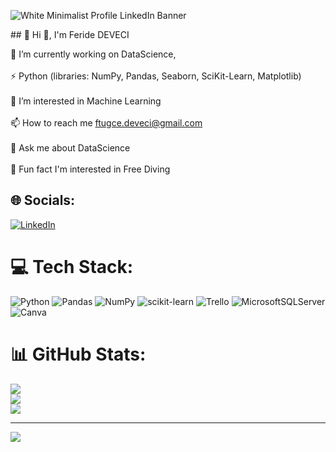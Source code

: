 ![White Minimalist Profile LinkedIn Banner](https://github.com/feridetugce/feridetugce/assets/115112456/c4062cd1-e53d-400d-aaca-928b76f5223b)


#​#                                             💫 Hi 👋, I'm Feride DEVECI

🔭 I’m currently working on DataScience,<br><br>
⚡ Python (libraries: NumPy, Pandas, Seaborn, SciKit-Learn, Matplotlib)<br><br>
👀 I’m interested in Machine Learning<br><br>
📫 How to reach me ftugce.deveci@gmail.com<br><br>
💬 Ask me about DataScience<br><br>
👯 Fun fact I'm interested in Free Diving


## 🌐 Socials:
[![LinkedIn](https://img.shields.io/badge/LinkedIn-%230077B5.svg?logo=linkedin&logoColor=white)](https://linkedin.com/in/https://www.linkedin.com/in/feride-tugce-deveci-bayraktar/) 

# 💻 Tech Stack:
![Python](https://img.shields.io/badge/python-3670A0?style=plastic&logo=python&logoColor=ffdd54) ![Pandas](https://img.shields.io/badge/pandas-%23150458.svg?style=plastic&logo=pandas&logoColor=white) ![NumPy](https://img.shields.io/badge/numpy-%23013243.svg?style=plastic&logo=numpy&logoColor=white) ![scikit-learn](https://img.shields.io/badge/scikit--learn-%23F7931E.svg?style=plastic&logo=scikit-learn&logoColor=white) ![Trello](https://img.shields.io/badge/Trello-%23026AA7.svg?style=plastic&logo=Trello&logoColor=white) ![MicrosoftSQLServer](https://img.shields.io/badge/Microsoft%20SQL%20Sever-CC2927?style=plastic&logo=microsoft%20sql%20server&logoColor=white) ![Canva](https://img.shields.io/badge/Canva-%2300C4CC.svg?style=plastic&logo=Canva&logoColor=white)
# 📊 GitHub Stats:
![](https://github-readme-stats.vercel.app/api?username=feridetugce&theme=dark&hide_border=false&include_all_commits=false&count_private=false)<br/>
![](https://github-readme-streak-stats.herokuapp.com/?user=feridetugce&theme=dark&hide_border=false)<br/>
![](https://github-readme-stats.vercel.app/api/top-langs/?username=feridetugce&theme=dark&hide_border=false&include_all_commits=false&count_private=false&layout=compact)

---
[![](https://visitcount.itsvg.in/api?id=feridetugce&icon=0&color=0)](https://visitcount.itsvg.in)

<!-- Proudly created with GPRM ( https://gprm.itsvg.in ) -->
